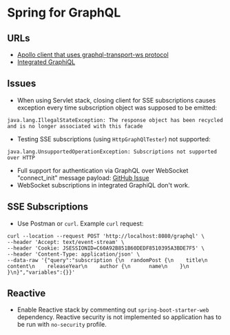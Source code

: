 # Spring for GraphQL

## URLs

* [Apollo client that uses graphql-transport-ws protocol](http://localhost:8080/apollo/index.html)
* [Integrated GraphiQL](http://localhost:8080/graphiql)

## Issues
* When using Servlet stack, closing client for SSE subscriptions causes exception every time subscription object was supposed to be emitted:

```
java.lang.IllegalStateException: The response object has been recycled and is no longer associated with this facade
```
* Testing SSE subscriptions (using `HttpGraphQlTester`) not supported:

```
java.lang.UnsupportedOperationException: Subscriptions not supported over HTTP
```
* Full support for authentication via GraphQL over WebSocket "connect_init" message payload: [GitHub Issue](https://github.com/spring-projects/spring-graphql/issues/268)
* WebSocket subscriptions in integrated GraphiQL don't work.

## SSE Subscriptions

* Use Postman or `curl`. Example `curl` request:

```
curl --location --request POST 'http://localhost:8080/graphql' \
--header 'Accept: text/event-stream' \
--header 'Cookie: JSESSIONID=C60A92B851B60DEDF8510395A3BDE7F5' \
--header 'Content-Type: application/json' \
--data-raw '{"query":"subscription {\n  randomPost {\n    title\n    content\n    releaseYear\n    author {\n      name\n    }\n  }\n}","variables":{}}'
```

## Reactive

* Enable Reactive stack by commenting out `spring-boot-starter-web` dependency. Reactive security is not implemented so application has to be run with `no-security` profile.

